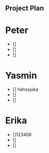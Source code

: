 
## **Project Plan**
# Peter
- []
- []
- []

# Yasmin
- [] hahssjuka
- []
- []
# Erika
- []123456
- []
- []